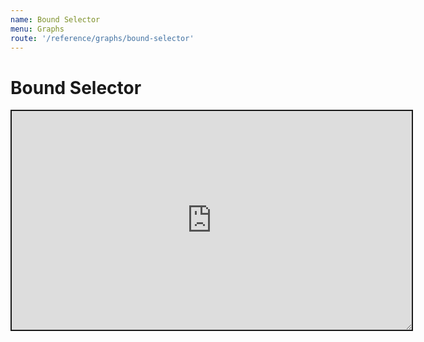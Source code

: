 ```yaml
---
name: Bound Selector
menu: Graphs
route: '/reference/graphs/bound-selector'
---
```


# Bound Selector

<iframe style="resize: both; width: 640px; height: 350px; border-style: solid" src="https://sgrishchenko.github.io/reselect-utils/storybook-static/iframe.html?id=createboundselector--example"></iframe>
